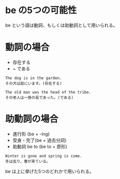 be の5つの可能性
================

be という語は動詞、もしくは助動詞として用いられる。

# 動詞の場合

* 存在する
* ~ である

```
The dog is in the garden.
その犬は庭にいます。(存在する)

The old man was the head of the tribe.
その老人は一族の長であった。(である)
```

# 助動詞の場合

* 進行形 (be + -ing)
* 受身・完了(be + 過去分詞)
* 助動詞 be to (be to + 原形)

```
Winter is gone and spring is come.
冬は去り、春が来ている。
```

be は上に挙げた5つのどれかで用いられる。
